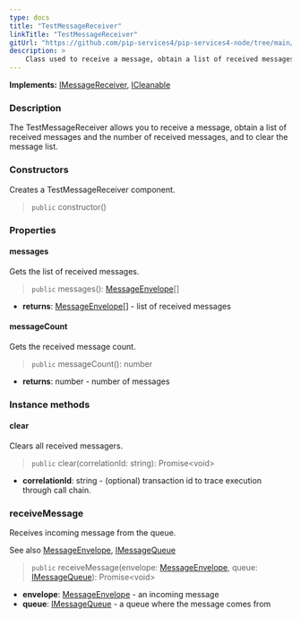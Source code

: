 ```yaml
---
type: docs
title: "TestMessageReceiver"
linkTitle: "TestMessageReceiver"
gitUrl: "https://github.com/pip-services4/pip-services4-node/tree/main/pip-services4-messaging-node"
description: >
    Class used to receive a message, obtain a list of received messages and the number of received messages, and to clear the message list. 
---
```


**Implements:** [IMessageReceiver](../../queues/imessage_receiver), [ICleanable](../../../commons/run/icleanable)

### Description

The TestMessageReceiver allows you to receive a message, obtain a list of received messages and the number of received messages, and to clear the message list. 

### Constructors

Creates a TestMessageReceiver component.

> `public` constructor()


### Properties


#### messages
Gets the list of received messages.

> `public` messages(): [MessageEnvelope](../../queues/message_envelope)[]

- **returns**: [MessageEnvelope](../../queues/message_envelope)[] - list of received messages


#### messageCount
Gets the received message count.

> `public` messageCount(): number

- **returns**: number - number of messages


### Instance methods

#### clear
Clears all received messagers.

> `public` clear(correlationId: string): Promise\<void\>

- **correlationId**: string - (optional) transaction id to trace execution through call chain.


### receiveMessage
Receives incoming message from the queue.

See also [MessageEnvelope](../../queues/message_envelope), [IMessageQueue](../../queues/imessage_queue)

> `public` receiveMessage(envelope: [MessageEnvelope](../../queues/message_envelope), queue: [IMessageQueue](../../queues/imessage_queue)): Promise\<void\>

- **envelope**: [MessageEnvelope](../../queues/message_envelope) - an incoming message
- **queue**: [IMessageQueue](../../queues/imessage_queue) - a queue where the message comes from
